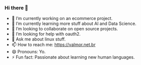 ### Hi there 👋

- 🔭 I’m currently working on an ecommerce project.
- 🌱 I’m currently learning more stuff about AI and Data Science.
- 👯 I’m looking to collaborate on open source projects.
- 🤔 I’m looking for help with oauth2.
- 💬 Ask me about linux stuff.
- 📫 How to reach me: https://valmor.net.br
- 😄 Pronouns: Yo.
- ⚡ Fun fact: Passionate about learning new human languages.

<!--
**valmormn/valmormn** is a ✨ _special_ ✨ repository because its `README.md` (this file) appears on your GitHub profile.

Here are some ideas to get you started:

- 🔭 I’m currently working on ...
- 🌱 I’m currently learning more stuff about AI.
- 👯 I’m looking to collaborate on community projects.
- 🤔 I’m looking for help with oauth2.
- 💬 Ask me about ...
- 📫 How to reach me: https://valmor.net.br
- 😄 Pronouns: ...
- ⚡ Fun fact: ...
-->

